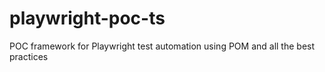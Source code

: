 # playwright-poc-ts
POC framework for Playwright test automation using POM and all the best practices
